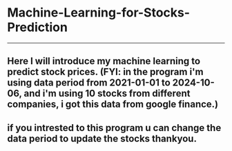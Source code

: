 # Machine-Learning-for-Stocks-Prediction
---
Here I will introduce my machine learning to predict stock prices. (FYI: in the program i'm using data period from 2021-01-01 to 2024-10-06, and i'm using 10 stocks from different companies, i got this data from google finance.)
---
if you intrested to this program u can change the data period to update the stocks thankyou.
---
